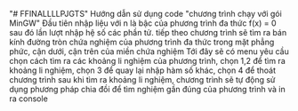 "# FFINALLLLPJGTS" 
Hướng dẫn sử dụng code 
"chương trình chạy với gói MinGW"
Đầu tiên nhập liệu với n là bậc của phương trình đa thức f(x) = 0
sau đó lần lượt nhập hệ số các phần tử.
tiếp theo chương trình sẽ tìm ra bán kính đường tròn chứa nghiệm của phương trình đa thức trong mặt phẳng phức, cận dưới, cận trên của miền chứa nghiệm
Tới đây sẽ có menu yêu cầu chọn cách tìm ra các khoảng li nghiệm của phương trình, chọn 1,2 để tìm ra khoảng li nghiệm, chọn 3 để quay lại nhập hàm số khác, chọn 4 để thoát chương trình
sau khi tìm ra khoảng li nghiệm, chương trình sẽ tự động sử dụng phương pháp chia đồi để tìm nghiệm gần đúng của phương trình và in ra console
